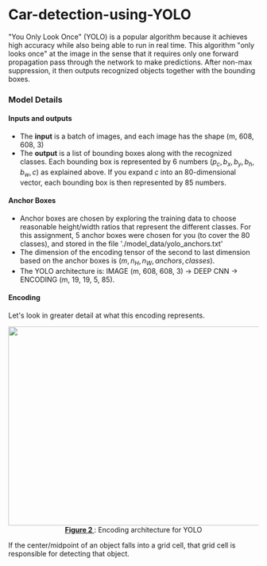 # Car-detection-using-YOLO
"You Only Look Once" (YOLO) is a popular algorithm because it achieves high accuracy while also being able to run in real time. This algorithm "only looks once" at the image in the sense that it requires only one forward propagation pass through the network to make predictions. After non-max suppression, it then outputs recognized objects together with the bounding boxes.

<a name='2-1'></a>
###  Model Details

#### Inputs and outputs
- The **input** is a batch of images, and each image has the shape (m, 608, 608, 3)
- The **output** is a list of bounding boxes along with the recognized classes. Each bounding box is represented by 6 numbers $(p_c, b_x, b_y, b_h, b_w, c)$ as explained above. If you expand $c$ into an 80-dimensional vector, each bounding box is then represented by 85 numbers. 

#### Anchor Boxes
* Anchor boxes are chosen by exploring the training data to choose reasonable height/width ratios that represent the different classes.  For this assignment, 5 anchor boxes were chosen for you (to cover the 80 classes), and stored in the file './model_data/yolo_anchors.txt'
* The dimension of the encoding tensor of the second to last dimension based on the anchor boxes is $(m, n_H,n_W,anchors,classes)$.
* The YOLO architecture is: IMAGE (m, 608, 608, 3) -> DEEP CNN -> ENCODING (m, 19, 19, 5, 85).  


#### Encoding
Let's look in greater detail at what this encoding represents. 

<img src="nb_images/architecture.png" style="width:700px;height:400;">
<caption><center> <u><b> Figure 2 </u></b>: Encoding architecture for YOLO<br> </center></caption>

If the center/midpoint of an object falls into a grid cell, that grid cell is responsible for detecting that object.
